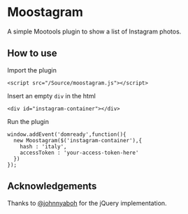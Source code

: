 Moostagram
===========

A simple Mootools plugin to show a list of Instagram photos.

How to use
----------

Import the plugin

    <script src="/Source/moostagram.js"></script>

Insert an empty `div` in the html

    <div id="instagram-container"></div>

Run the plugin
  
    window.addEvent('domready',function(){
      new Moostagram($('instagram-container'),{
        hash : 'italy',
        accessToken : 'your-access-token-here'
      })
    });

Acknowledgements
-----------------

Thanks to [@johnnyaboh](http://twitter.com/johnnyaboh) for the jQuery implementation.
